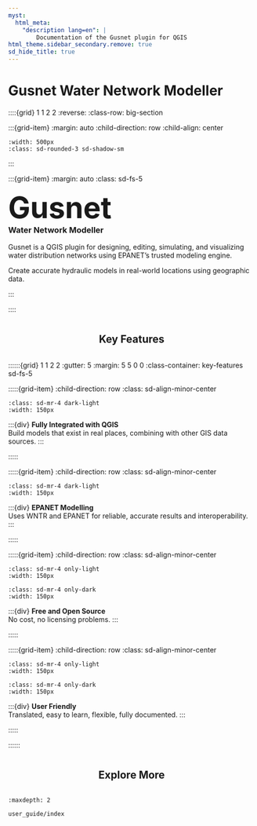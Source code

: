 ```yaml
---
myst:
  html_meta:
    "description lang=en": |
        Documentation of the Gusnet plugin for QGIS
html_theme.sidebar_secondary.remove: true
sd_hide_title: true
---
```

<style>
h2 {
  text-align: center;
  margin-top: 2.5rem;
  margin-bottom: 2rem;
}

.big-section {
  min-height: 80vh
}
.bd-main .bd-content .bd-article-container {
  max-width: 100%;  /* default is 60em */
}
.key-features img {
  max-width: 20vw
}

.bd-container::before {
  content: "";
  position: absolute;
  top: 0; left: 50%; right: 0; bottom: 0;
  background: url('_static/network.png') no-repeat right top;
  background-size: contain;
  opacity: 0.3;
  pointer-events: none;
  z-index: -1
}

</style>

# Gusnet Water Network Modeller


::::{grid} 1 1 2 2
:reverse:
:class-row: big-section

:::{grid-item}
:margin: auto
:child-direction: row
:child-align: center

```{image} _static/screenshot.jpg
:width: 500px
:class: sd-rounded-3 sd-shadow-sm
```
:::

:::{grid-item}
:margin: auto
:class: sd-fs-5

  <h1 style="font-size: 60px; font-weight: bold;margin: 0">Gusnet</h1>
  <h3 style="font-weight: bold; margin-top: 0;">Water Network Modeller</h3>

  Gusnet is a QGIS plugin for designing, editing, simulating, and visualizing water distribution networks using EPANET’s trusted modeling engine.

  Create accurate hydraulic models in real-world locations using geographic data.

:::

::::



## Key Features


::::::{grid} 1 1 2 2
:gutter: 5
:margin: 5 5 0 0
:class-container: key-features sd-fs-5


:::::{grid-item}
:child-direction: row
:class: sd-align-minor-center

```{image} _static/QGIS_logo_minimal.svg
:class: sd-mr-4 dark-light
:width: 150px
```

:::{div}
**Fully Integrated with QGIS**<br/>
Build models that exist in real places, combining with other GIS data sources.
:::

:::::

:::::{grid-item}
:child-direction: row
:class: sd-align-minor-center

```{image} _static/wntr-logo.png
:class: sd-mr-4 dark-light
:width: 150px
```

:::{div}
**EPANET Modelling**<br/>
Uses WNTR and EPANET for reliable, accurate results and interoperability.
:::

:::::

:::::{grid-item}
:child-direction: row
:class: sd-align-minor-center

```{image} _static/code.svg
:class: sd-mr-4 only-light
:width: 150px
```

```{image} _static/code-white.png
:class: sd-mr-4 only-dark
:width: 150px
```

:::{div}
**Free and Open Source**<br/>
No cost, no licensing problems.
:::

:::::

:::::{grid-item}
:child-direction: row
:class: sd-align-minor-center

```{image} _static/noun-987.svg
:class: sd-mr-4 only-light
:width: 150px
```

```{image} _static/noun-987-white.png
:class: sd-mr-4 only-dark
:width: 150px
```

:::{div}
**User Friendly**<br/>
Translated, easy to learn, flexible, fully documented.
:::

:::::

::::::



## Explore More


```{toctree}
:maxdepth: 2

user_guide/index
```
